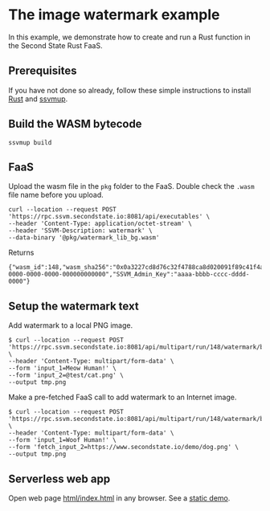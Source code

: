 # The image watermark example

In this example, we demonstrate how to create and run a Rust function in the Second State Rust FaaS.

## Prerequisites

If you have not done so already, follow these simple instructions to install [Rust](https://www.rust-lang.org/tools/install) and [ssvmup](https://www.secondstate.io/articles/ssvmup/).

## Build the WASM bytecode

```
ssvmup build
```

## FaaS

Upload the wasm file in the `pkg` folder to the FaaS. Double check the `.wasm` file name before you upload.

```
curl --location --request POST 'https://rpc.ssvm.secondstate.io:8081/api/executables' \
--header 'Content-Type: application/octet-stream' \
--header 'SSVM-Description: watermark' \
--data-binary '@pkg/watermark_lib_bg.wasm'
```

Returns

```
{"wasm_id":148,"wasm_sha256":"0x0a3227cd8d76c32f4788ca8d020091f89c41f4abc7a3c3b1c10490d439a22b1b","SSVM_Usage_Key":"00000000-0000-0000-0000-000000000000","SSVM_Admin_Key":"aaaa-bbbb-cccc-dddd-0000"}
```

## Setup the watermark text

Add watermark to a local PNG image.

```
$ curl --location --request POST 'https://rpc.ssvm.secondstate.io:8081/api/multipart/run/148/watermark/bytes' \
--header 'Content-Type: multipart/form-data' \
--form 'input_1=Meow Human!' \
--form 'input_2=@test/cat.png' \
--output tmp.png
```

Make a pre-fetched FaaS call to add watermark to an Internet image.

```
$ curl --location --request POST 'https://rpc.ssvm.secondstate.io:8081/api/multipart/run/148/watermark/bytes' \
--header 'Content-Type: multipart/form-data' \
--form 'input_1=Woof Human!' \
--form 'fetch_input_2=https://www.secondstate.io/demo/dog.png' \
--output tmp.png
```

## Serverless web app

Open web page [html/index.html](html/index.html) in any browser. See a [static demo](https://www.secondstate.io/demo/2020-watermark-multipart.html).
